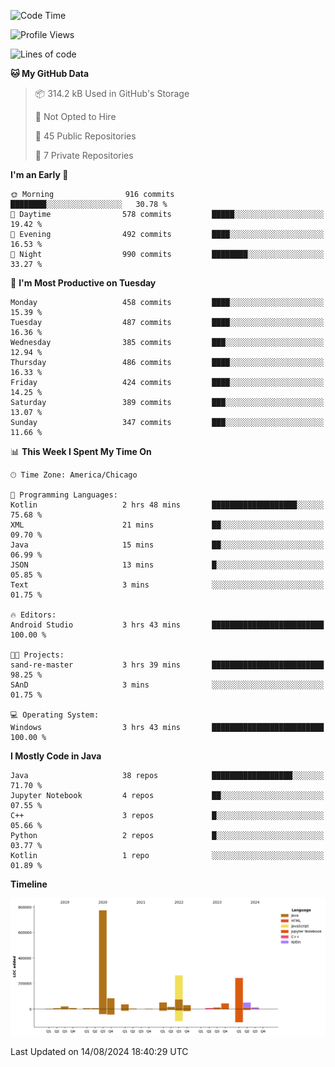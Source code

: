 <!--START_SECTION:waka-->
![Code Time](http://img.shields.io/badge/Code%20Time-520%20hrs%2025%20mins-blue)

![Profile Views](http://img.shields.io/badge/Profile%20Views-32-blue)

![Lines of code](https://img.shields.io/badge/From%20Hello%20World%20I%27ve%20Written-1.7%20million%20lines%20of%20code-blue)

**🐱 My GitHub Data** 

> 📦 314.2 kB Used in GitHub's Storage 
 > 
> 🚫 Not Opted to Hire
 > 
> 📜 45 Public Repositories 
 > 
> 🔑 7 Private Repositories 
 > 
**I'm an Early 🐤** 

```text
🌞 Morning                916 commits         ████████░░░░░░░░░░░░░░░░░   30.78 % 
🌆 Daytime                578 commits         █████░░░░░░░░░░░░░░░░░░░░   19.42 % 
🌃 Evening                492 commits         ████░░░░░░░░░░░░░░░░░░░░░   16.53 % 
🌙 Night                  990 commits         ████████░░░░░░░░░░░░░░░░░   33.27 % 
```
📅 **I'm Most Productive on Tuesday** 

```text
Monday                   458 commits         ████░░░░░░░░░░░░░░░░░░░░░   15.39 % 
Tuesday                  487 commits         ████░░░░░░░░░░░░░░░░░░░░░   16.36 % 
Wednesday                385 commits         ███░░░░░░░░░░░░░░░░░░░░░░   12.94 % 
Thursday                 486 commits         ████░░░░░░░░░░░░░░░░░░░░░   16.33 % 
Friday                   424 commits         ████░░░░░░░░░░░░░░░░░░░░░   14.25 % 
Saturday                 389 commits         ███░░░░░░░░░░░░░░░░░░░░░░   13.07 % 
Sunday                   347 commits         ███░░░░░░░░░░░░░░░░░░░░░░   11.66 % 
```


📊 **This Week I Spent My Time On** 

```text
🕑︎ Time Zone: America/Chicago

💬 Programming Languages: 
Kotlin                   2 hrs 48 mins       ███████████████████░░░░░░   75.68 % 
XML                      21 mins             ██░░░░░░░░░░░░░░░░░░░░░░░   09.70 % 
Java                     15 mins             ██░░░░░░░░░░░░░░░░░░░░░░░   06.99 % 
JSON                     13 mins             █░░░░░░░░░░░░░░░░░░░░░░░░   05.85 % 
Text                     3 mins              ░░░░░░░░░░░░░░░░░░░░░░░░░   01.75 % 

🔥 Editors: 
Android Studio           3 hrs 43 mins       █████████████████████████   100.00 % 

🐱‍💻 Projects: 
sand-re-master           3 hrs 39 mins       █████████████████████████   98.25 % 
SAnD                     3 mins              ░░░░░░░░░░░░░░░░░░░░░░░░░   01.75 % 

💻 Operating System: 
Windows                  3 hrs 43 mins       █████████████████████████   100.00 % 
```

**I Mostly Code in Java** 

```text
Java                     38 repos            ██████████████████░░░░░░░   71.70 % 
Jupyter Notebook         4 repos             ██░░░░░░░░░░░░░░░░░░░░░░░   07.55 % 
C++                      3 repos             █░░░░░░░░░░░░░░░░░░░░░░░░   05.66 % 
Python                   2 repos             █░░░░░░░░░░░░░░░░░░░░░░░░   03.77 % 
Kotlin                   1 repo              ░░░░░░░░░░░░░░░░░░░░░░░░░   01.89 % 
```



**Timeline**

![Lines of Code chart](https://raw.githubusercontent.com/phanijsp/phanijsp/main/assets/bar_graph.png)


 Last Updated on 14/08/2024 18:40:29 UTC
<!--END_SECTION:waka-->
